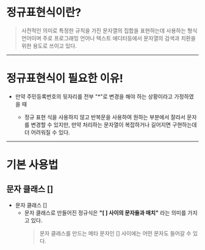 # 정규표현식이란?

> 사전적인 의미로 특정한 규칙을 가진 문자열의 집합을 표현하는데 사용하는 형식 언어이며 주로 프로그래밍 언어나 텍스트 에디터등에서 문자열의 검색과 치환을 위한 용도로 쓰이고 있다.

---

# 정규표현식이 필요한 이유!

- 만약 주민등록번호의 뒷자리를 전부 "\*"로 변경을 해야 하는 상황이라고 가정하였을 때

  - 정규 표현 식을 사용하지 않고 반복문을 사용하여 원하는 부분에서 잘라서 문자를 변경할 수 있지만, 만약 처리하는 문자열이 복잡하거나 길어지면 구현하는데 더 어려워질 수 있다.

---

# 기본 사용법

## 문자 클래스 []

- 문자 클래스 []
  - 문자 클래스로 만들어진 정규식은 **"[ ] 사이의 문자들과 매치"** 라는 의미를 가지고 있다.
    > 문자 클래스를 만드는 메타 문자인 [] 사이에는 어떤 문자도 들어갈 수 있다.

